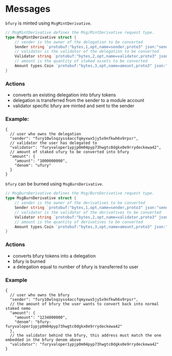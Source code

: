 <!--
order: 3
-->

# Messages

`bfury` is minted using `MsgMintDerivative`.


```go
// MsgMintDerivative defines the Msg/MintDerivative request type.
type MsgMintDerivative struct {
	// sender is the owner of the delegation to be converted
	Sender string `protobuf:"bytes,1,opt,name=sender,proto3" json:"sender,omitempty"`
	// validator is the validator of the delegation to be converted
	Validator string `protobuf:"bytes,2,opt,name=validator,proto3" json:"validator,omitempty"`
	// amount is the quantity of staked assets to be converted
	Amount types.Coin `protobuf:"bytes,3,opt,name=amount,proto3" json:"amount"`
}
```

### Actions

* converts an existing delegation into bfury tokens
* delegation is transferred from the sender to a module account
* validator specific bfury are minted and sent to the sender

### Example:

```jsonc
{
  // user who owns the delegation
  "sender": "fury10wlnqzyss4accfqmyxwx5jy5x9nfkwh6v9rpsr",
  // validator the user has delegated to
  "validator": "furyvaloper1ypjp0m04pyp73hwgtc0dgkx0e9rrydeckewa42",
  // amount of staked ufury to be converted into bfury
  "amount": {
    "amount": "1000000000",
    "denom": "ufury"
  }
}
```

`bfury` can be burned using `MsgBurnDerivative`.

```go
// MsgBurnDerivative defines the Msg/BurnDerivative request type.
type MsgBurnDerivative struct {
	// sender is the owner of the derivatives to be converted
	Sender string `protobuf:"bytes,1,opt,name=sender,proto3" json:"sender,omitempty"`
	// validator is the validator of the derivatives to be converted
	Validator string `protobuf:"bytes,2,opt,name=validator,proto3" json:"validator,omitempty"`
	// amount is the quantity of derivatives to be converted
	Amount types.Coin `protobuf:"bytes,3,opt,name=amount,proto3" json:"amount"`
}
```

### Actions

* converts bfury tokens into a delegation
* bfury is burned
* a delegation equal to number of bfury is transferred to user


### Example

```jsonc
{
  // user who owns the bfury
  "sender": "fury10wlnqzyss4accfqmyxwx5jy5x9nfkwh6v9rpsr",
  // the amount of bfury the user wants to convert back into normal staked nemo
  "amount": {
    "amount": "1234000000",
    "denom": "bfury-furyvaloper1ypjp0m04pyp73hwgtc0dgkx0e9rrydeckewa42"
  },
  // the validator behind the bfury, this address must match the one embedded in the bfury denom above
  "validator": "furyvaloper1ypjp0m04pyp73hwgtc0dgkx0e9rrydeckewa42"
}
```
